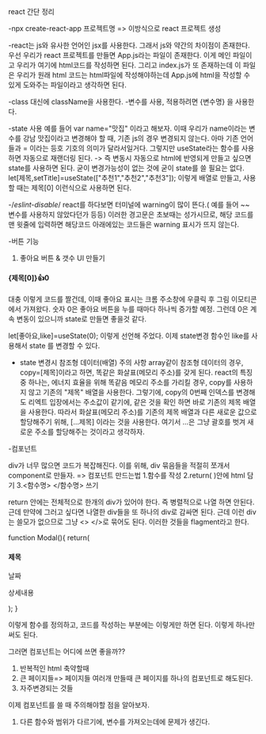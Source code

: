 react 간단 정리

-npx create-react-app 프로젝트명   => 이방식으로 react 프로젝트 생성

-react는 js와 유사한 언어인 jsx를 사용한다. 그래서 js와 약간의 차이점이 존재한다.
우선 우리가 react 프로젝트를 만들면 App.js라는 파일이 존재한다. 이게 메인 파일이고 우리가 여기에 html코드를 작성하면 된다. 그리고 index.js가 또 존재하는데
이 파일은 우리가 원래 html 코드는 html파일에 작성해야하는데 App.js에 html을 작성할 수 있게 도와주는 파일이라고 생각하면 된다.


-class 대신에 className을 사용한다.
-변수를 사용, 적용하려면 {변수명} 을 사용한다.

-state 사용
예를 들어 var name="맛집" 이라고 해보자.
이때 우리가 name이라는 변수를 강남 맛집이라고  변경해야 할 때, 기존 js의 경우 변경되지 않는다. 아마 기존 언어들과 = 이라는 등호 기호의 의미가 달라서일거다.
그렇지만 useState라는 함수를 사용하면 자동으로 재랜더링 된다.
-> 즉 변동시 자동으로 html에 반영되게 만들고 싶으면 state를 사용하면 된다. 굳이 변경가능성이 없는 것에 굳이 state를 쓸 필요는 없다.
  let[제목,setTitle]=useState(["추천1","추천2","추천3"]);
이렇게 배열로 만들고, 	사용할 때는 제목[0]  이런식으로 사용하면 된다.

-/*eslint-disable*/
react를 하다보면 터미널에 warning이 많이 뜬다.( 예를 들어 ~~ 변수를 사용하지 않았다던가 등등)
이러한 경고문은 초보때는 성가시므로, 해당 코드를 맨 윗줄에 입력하면 해당코드 아래에있는 코드들은 warning 표시가 뜨지 않는다.

-버튼 기능
1. 좋아요 버튼 & 갯수 UI 만들기

<h4>{제목[0]}<span>👍</span>0</h4>

대충 이렇게 코드를 짤건데, 이때 좋아요 표시는 크롬 주소창에 우클릭 후 그림 이모티콘에서 가져왔다. 숫자 0은 좋아요 버튼을 누를 때마다 하나씩 증가할 예정.
그런데 0은 계속 변동이 있으니까 state로 만들면 좋을것 같다.

let[좋아요,like]=useState(0);
이렇게 선언해 주었다. 이제 state변경 함수인 like를 사용해서 state 를 변경할 수 있다.

- state 변경시 참조형 데이터(배열) 주의 사항
array같이 참조형 데이터의 경우, copy=[제목]이라고 하면, 똑같은 화살표(메모리 주소)를 갖게 된다. react의 특징 중 하나는, 에너지 효율을 위해 똑같음 메모리 주소를 가리킬 경우, copy를 사용하지 않고 기존의 "제목" 배열을 사용한다. 그렇기에, copy의 0번째 인덱스를 변경해도 리엑트 입장에서는 주소값이 같기에, 같은 것을 확인 하면 바로 기존의 제목 배열을 사용한다. 따라서 화살표(메모리 주소)를 기존의 제목 배열과 다른 새로운 값으로 할당해주기 위해, [...제목] 이라는 것을 사용한다. 여기서 ...은 그냥 괄호를 벗겨 새로운 주소를 할당해주는 것이라고 생각하자.

-컴포넌트

div가 너무 많으면 코드가 복잡해진다.
이를 위해, div 묶음들을 적절히 쪼개서 component로 만들자.  => 컴포넌트 만드는법
1.함수를 작성
2.return( )안에 html 담기
3.<함수명> </함수명> 쓰기

return 안에는 전체적으로 한개의 div가 있어야 한다. 즉 병렬적으로 나열 하면 안된다. 근데 만약에 그러고 싶다면 나열한 div들을 또 하나의 div로 감싸면 된다. 근데 이런 div는 쓸모가 없으므로 그냥 <> </>로 묶어도 된다. 이러한 것들을 flagment라고 한다.

function Modal(){
  return(
    <div className='modal'>
        <h4>제목</h4>
        <p>날짜</p>
        <p>상세내용</p>
      </div>
  );
}

이렇게 함수를 정의하고, 코드를 작성하는 부분에는
<Modal></Modal>  이렇게만 하면 된다.
<Modal/>  이렇게 하나만 써도 된다.

그러면 컴포넌트는 어디에 쓰면 좋을까??
1. 반복적인 html 축약할때
2. 큰 페이지들=> 페이지들 여러개 만들때 큰 페이지를 하나의 컴포넌트로 해도된다.
3. 자주변경되는 것들

이제 컴포넌트를 쓸 때 주의해야할 점을 알아보자.
1. 다른 함수와 범위가 다르기에, 변수를 가져오는데에 문제가 생긴다.